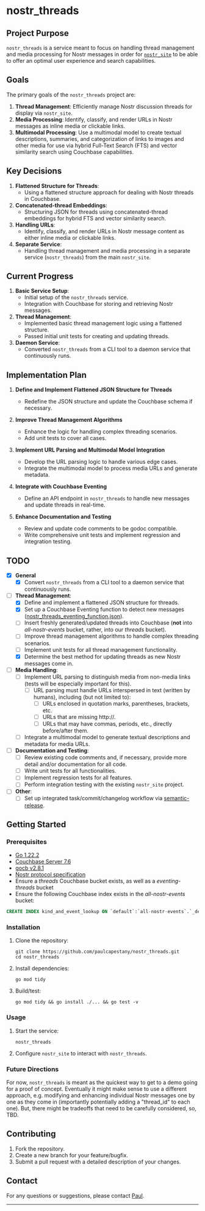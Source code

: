 # nostr_threads

## Project Purpose
`nostr_threads` is a service meant to focus on handling thread management and media processing for Nostr messages in order for [`nostr_site`](http://github.com/paulcapestany/nostr_site) to be able to offer an optimal user experience and search capabilities.

## Goals

The primary goals of the `nostr_threads` project are:

1. **Thread Management**: Efficiently manage Nostr discussion threads for display via `nostr_site`.
2. **Media Processing**: Identify, classify, and render URLs in Nostr messages as inline media or clickable links.
3. **Multimodal Processing**: Use a multimodal model to create textual descriptions, summaries, and categorization of links to images and other media for use via hybrid Full-Text Search (FTS) and vector similarity search using Couchbase capabilities.

## Key Decisions

1. **Flattened Structure for Threads**:
   - Using a flattened structure approach for dealing with Nostr threads in Couchbase.
2. **Concatenated-thread Embeddings**:
   - Structuring JSON for threads using concatenated-thread embeddings for hybrid FTS and vector similarity search.
3. **Handling URLs**:
   - Identify, classify, and render URLs in Nostr message content as either inline media or clickable links.
4. **Separate Service**:
   - Handling thread management and media processing in a separate service (`nostr_threads`) from the main `nostr_site`.

## Current Progress

1. **Basic Service Setup**:
   - Initial setup of the `nostr_threads` service.
   - Integration with Couchbase for storing and retrieving Nostr messages.
2. **Thread Management**:
   - Implemented basic thread management logic using a flattened structure.
   - Passed initial unit tests for creating and updating threads.
3. **Daemon Service**:
   - Converted `nostr_threads` from a CLI tool to a daemon service that continuously runs.

## Implementation Plan

1. **Define and Implement Flattened JSON Structure for Threads**
   - Redefine the JSON structure and update the Couchbase schema if necessary.

2. **Improve Thread Management Algorithms**
   - Enhance the logic for handling complex threading scenarios.
   - Add unit tests to cover all cases.

3. **Implement URL Parsing and Multimodal Model Integration**
   - Develop the URL parsing logic to handle various edge cases.
   - Integrate the multimodal model to process media URLs and generate metadata.

4. **Integrate with Couchbase Eventing**
   - Define an API endpoint in `nostr_threads` to handle new messages and update threads in real-time.

5. **Enhance Documentation and Testing**
   - Review and update code comments to be godoc compatible.
   - Write comprehensive unit tests and implement regression and integration testing.

## TODO
- [x] **General**
  - [x] Convert `nostr_threads` from a CLI tool to a daemon service that continuously runs.
- [ ] **Thread Management**:
  - [x] Define and implement a flattened JSON structure for threads.
  - [x] Set up a Couchbase Eventing function to detect new messages ([nostr_threads_eventing_function.json](nostr_threads_eventing_function.json)).
  - [ ] Insert freshly generated/updated threads into Couchbase (**not** into *all-nostr-events* bucket, rather, into our *threads* bucket).
  - [ ] Improve thread management algorithms to handle complex threading scenarios.
  - [ ] Implement unit tests for all thread management functionality.
  - [x] Determine the best method for updating threads as new Nostr messages come in.
- [ ] **Media Handling**:
  - [ ] Implement URL parsing to distinguish media from non-media links (tests will be especially important for this).
    - [ ] URL parsing must handle URLs interspersed in text (written by humans), including (but not limited to):
      - [ ] URLs enclosed in quotation marks, parentheses, brackets, etc.
      - [ ] URLs that are missing http://.
      - [ ] URLs that may have commas, periods, etc., directly before/after them.
  - [ ] Integrate a multimodal model to generate textual descriptions and metadata for media URLs.
- [ ] **Documentation and Testing**:
  - [ ] Review existing code comments and, if necessary, provide more detail and/or documentation for all code.
  - [ ] Write unit tests for all functionalities.
  - [ ] Implement regression tests for all features.
  - [ ] Perform integration testing with the existing `nostr_site` project.
- [ ] **Other**:
  - [ ] Set up integrated task/commit/changelog workflow via [semantic-release](https://github.com/go-semantic-release/semantic-release).

## Getting Started

### Prerequisites
- [Go 1.22.2](https://golang.org/dl/)
- [Couchbase Server 7.6](https://www.couchbase.com/downloads)
- [gocb v2.8.1](https://github.com/couchbase/gocb)
- [Nostr protocol specification](https://github.com/nostr-protocol/nips)
- Ensure a *threads* Couchbase bucket exists, as well as a *eventing-threads* bucket
- Ensure the following Couchbase index exists in the *all-nostr-events* bucket:
```sql
CREATE INDEX kind_and_event_lookup ON `default`:`all-nostr-events`.`_default`.`_default`(`kind`,(distinct (array (`t`[1]) for `t` in `tags` when ((`t`[0]) = "e") end))) PARTITION BY HASH(META().id) WITH {"num_replica": 1}
```

### Installation
1. Clone the repository:
    ```shell
    git clone https://github.com/paulcapestany/nostr_threads.git
    cd nostr_threads
    ```
2. Install dependencies:
    ```shell
    go mod tidy
    ```
3. Build/test:
   ```shell
   go mod tidy && go install ./... && go test -v
   ``` 

### Usage
1. Start the service:
    ```shell
    nostr_threads
    ```
2. Configure `nostr_site` to interact with `nostr_threads`.

### Future Directions

For now, `nostr_threads` is meant as the quickest way to get to a demo going for a proof of concept. Eventually it might make sense to use a different approach, e.g. modifying and enhancing individual Nostr messages one by one as they come in (importantly potentially adding a "thread_id" to each one). But, there might be tradeoffs that need to be carefully considered, so, TBD.

## Contributing
1. Fork the repository.
2. Create a new branch for your feature/bugfix.
3. Submit a pull request with a detailed description of your changes.

## Contact

For any questions or suggestions, please contact [Paul](http://github.com/paulcapestany).


---

